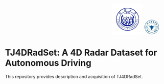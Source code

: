 <div align="right">
<img src="docs/logo/TONGJI.jpeg" height="100" width="100" >
<img src="docs/logo/zucc.jpeg" height="50" width="50" >
 </div>
 
# TJ4DRadSet: A 4D Radar Dataset for Autonomous Driving 

This repository provides description and acquisition of TJ4DRadSet.
